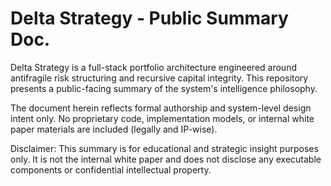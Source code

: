 # Delta Strategy - Public Summary Doc.

Delta Strategy is a full-stack portfolio architecture engineered around antifragile risk structuring and recursive capital integrity. This repository presents a public-facing summary of the system's intelligence philosophy.

The document herein reflects formal authorship and system-level design intent only. No proprietary code, implementation models, or internal white paper materials are included (legally and IP-wise).

Disclaimer: This summary is for educational and strategic insight purposes only. It is not the internal white paper and does not disclose any executable components or confidential intellectual property.
